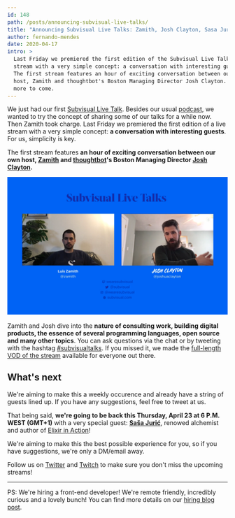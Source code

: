 ```yaml
---
id: 148
path: /posts/announcing-subvisual-live-talks/
title: "Announcing Subvisual Live Talks: Zamith, Josh Clayton, Sasa Juric and others"
author: fernando-mendes
date: 2020-04-17
intro: >
  Last Friday we premiered the first edition of the Subvisual Live Talks, a live
  stream with a very simple concept: a conversation with interesting guests.
  The first stream features an hour of exciting conversation between our own
  host, Zamith and thoughtbot's Boston Managing Director Josh Clayton. There's
  more to come.
---
```


We just had our first [Subvisual Live Talk](https://www.twitch.tv/videos/594487926). Besides our usual [podcast](https://podcast.subvisual.com/), we wanted to try the concept of sharing some of our talks for a while now. Then Zamith took charge. Last Friday we premiered the first edition of a live stream with a very simple concept: **a conversation with interesting guests**. For us, simplicity is key.

The first stream features **an hour of exciting conversation between our own host, [Zamith](https://twitter.com/zamith) and [thoughtbot](https://thoughtbot)'s Boston Managing Director [Josh Clayton](https://twitter.com/joshuaclayton).**

![First Edition](./first-edition.png)

Zamith and Josh dive into the **nature of consulting work, building digital products, the essence of several programming languages, open source and many other topics**. You can ask questions via the chat or by tweeting with the hashtag [#subvisualtalks](https://twitter.com/search?q=%23subvisualtalks&src=typed_query). If you missed it, we made the [full-length VOD of the stream](https://www.twitch.tv/videos/594487926) available for everyone out there.

## What's next

We're aiming to make this a weekly occurence and already have a string of guests lined up. If you have any suggestions, feel free to tweet at us.

That being said, **we're going to be back this Thursday, April 23 at 6 P.M. WEST (GMT+1)** with a very special guest: **[Saša Jurić](https://twitter.com/sasajuric)**, renowed alchemist and author of [Elixir in Action](https://www.manning.com/books/elixir-in-action-second-edition?a_aid=sjuric)!

We're aiming to make this the best possible experience for you, so if you have suggestions, we're only a DM/email away.

Follow us on [Twitter](https://twitter.com/subvisual) and [Twitch](https://twitch.tv/wearesubvisual) to make sure you don't miss the upcoming streams!

---

PS: We're hiring a front-end developer! We're remote friendly, incredibly curious and a lovely bunch! You can find more details on our [hiring blog post](https://subvisual.com/blog/posts/146-subvisual-is-hiring-a-frontend-developer/).
